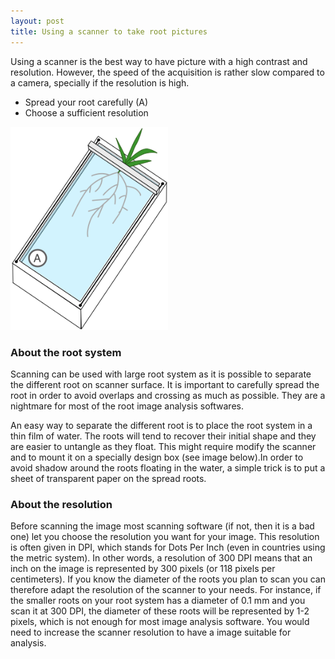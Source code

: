 ```yaml
---
layout: post
title: Using a scanner to take root pictures
--- 
```


Using a scanner is the best way to have picture with a high contrast and resolution. However, the speed of the acquisition is rather slow compared to a camera, specially if the resolution is high.

- Spread your root carefully (A)
- Choose a sufficient resolution

<img src="/img/scanner.png" alt="scanner" width="50%">


<h3>About the root system</h3>

Scanning can be used with large root system as it is possible to separate the different root on scanner surface. It is important to carefully spread the root in order to avoid overlaps and crossing as much as possible. They are a nightmare for most of the root image analysis softwares.

An easy way to separate the different root is to place the root system in a thin film of water. The roots will tend to recover their initial shape and they are easier to untangle as they float. This might require modify the scanner and to mount it on a specially design box (see image below).In order to avoid shadow around the roots floating in the water, a simple trick is to put a sheet of transparent paper on the spread roots. 

<h3>About the resolution</h3>

Before scanning the image most scanning software (if not, then it is a bad one) let you choose the resolution you want for your image. This resolution is often given in DPI, which stands for Dots Per Inch (even in countries using the metric system). In other words, a resolution of 300 DPI means that an inch on the image is represented by 300 pixels (or 118 pixels per centimeters). If you know the diameter of the roots you plan to scan you can therefore adapt the resolution of the scanner to your needs. For instance, if the smaller roots on your root system has a diameter of 0.1 mm and you scan it at 300 DPI, the diameter of these roots will be represented by 1-2 pixels, which is not enough for most image analysis software. You would need to increase the scanner resolution to have a image suitable for analysis.
